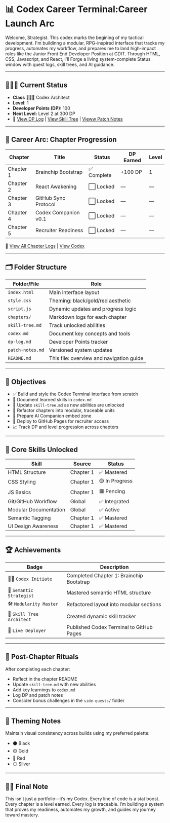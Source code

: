 # 📊 Codex Career Terminal:Career Launch Arc

Welcome, Strategist. This codex marks the begining of my tactical development. I'm buildinng a modular, RPG-inspired interface that tracks my progress, automates my workflow, and prepares me to land high-impact roles like the Junior Front End Developer Position at GDIT. Through HTML, CSS, Javascript, and React, I'll Forge a living system-complete Status window with quest logs, skill trees, and AI guidance.

---

## 🧙🏾‍♂️ Current Status

- **Class** 🧙🏾‍♂️ Codex Architect
- **Level**: 1
- **Developer Points (DP):** 100
- **Next Level:** Level 2 at 300 DP
- 🔗 [View DP Log](dp-log.md) | [View Skill Tree](skill-tree.md) | [Vieww Patch Notes](patch-notes.md)

---

## 🧭 Career Arc: Chapter Progression

| Chapter | Title | Status | DP Earned | Level |
|---------|-----------------------------|--------|-----------|--------|
| Chapter 1 | Brainchip Bootstrap | ✅ Complete | +100 DP | 1 |
| Chapter 2 | React Awakening | ⬜ Locked | — | — |
| Chapter 3 | GitHub Sync Protocol | ⬜ Locked | — | — |
| Chapter 4 | Codex Companion v0.1 | ⬜ Locked | — | — |
| Chapter 5 | Recruiter Readiness | ⬜ Locked | — | — |

🔗 [View All Chapter Logs](chapters/) | [View Codex](codex.md)

---

## 🗂️ Folder Structure

| Folder/File | Role |
|-------------|------|
| `index.html` | Main interface layout |
| `style.css` | Theming: black/gold/red aesthetic |
| `script.js` | Dynamic updates and progress logic |
| `chapters/` | Markdown logs for each chapter |
| `skill-tree.md` | Track unlocked abilities |
| `codex.md` | Document key concepts and tools |
| `dp-log.md` | Developer Points tracker |
| `patch-notes.md` | Versioned system updates |
| `README.md` | This file: overview and navigation guide |

---

## 🎯 Objectives

- ✅ Build and style the Codex Terminal interface from scratch  
- 🧠 Document learned skills in `codex.md`  
- 🌱 Update `skill-tree.md` as new abilities are unlocked  
- 🔄 Refactor chapters into modular, traceable units  
- 🤖 Prepare AI Companion embed zone  
- 🚀 Deploy to GitHub Pages for recruiter access  
- 📈 Track DP and level progression across chapters

---

## 🧠 Core Skills Unlocked

| Skill | Source | Status |
|-------|--------|--------|
| HTML Structure | Chapter 1 | ✅ Mastered |
| CSS Styling | Chapter 1 | 🟡 In Progress |
| JS Basics | Chapter 1 | 🟥 Pending |
| Git/GitHub Workflow | Global | ✅ Integrated |
| Modular Documentation | Global | ✅ Active |
| Semantic Tagging | Chapter 1 | ✅ Mastered |
| UI Design Awareness | Chapter 1 | ✅ Mastered |

---

## 🏆 Achievements

| Badge | Description |
|-------|-------------|
| 🧙🏾 `Codex Initiate` | Completed Chapter 1: Brainchip Bootstrap |
| 📜 `Semantic Strategist` | Mastered semantic HTML structure |
| 🛠 `Modularity Master` | Refactored layout into modular sections |
| 🧠 `Skill Tree Architect` | Created dynamic skill tracker |
| 🚀 `Live Deployer` | Published Codex Terminal to GitHub Pages |

---

## 🔁 Post-Chapter Rituals

After completing each chapter:

- Reflect in the chapter README
- Update `skill-tree.md` with new abilities  
- Add key learnings to `codex.md`  
- Log DP and patch notes  
- Consider bonus challenges in the `side-quests/` folder

---

## 🎨 Theming Notes

Maintain visual consistency across builds using my preferred palette:

- ⚫ Black  
- 🟡 Gold  
- 🔴 Red  
- ⚪ Silver  

---

## 🧙🏾 Final Note

This isn’t just a portfolio—it’s my Codex. Every line of code is a stat boost. Every chapter is a level earned. Every log is traceable. I’m building a system that proves my readiness, automates my growth, and guides my journey toward mastery.

